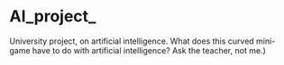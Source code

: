 # AI_project_
University project, on artificial intelligence.  What does this curved mini-game have to do with artificial intelligence?  Ask the teacher, not me.)

